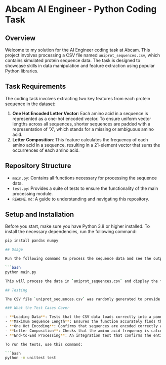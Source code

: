 # Abcam AI Engineer - Python Coding Task

## Overview

Welcome to my solution for the AI Engineer coding task at Abcam. This project involves processing a CSV file named `uniprot_sequences.csv`, which contains simulated protein sequence data. The task is designed to showcase skills in data manipulation and feature extraction using popular Python libraries.

## Task Requirements

The coding task involves extracting two key features from each protein sequence in the dataset:
1. **One Hot Encoded Letter Vector**: Each amino acid in a sequence is represented as a one-hot encoded vector. To ensure uniform vector lengths across all sequences, shorter sequences are padded with a representation of 'X', which stands for a missing or ambiguous amino acid.
2. **Letter Composition**: This feature calculates the frequency of each amino acid in a sequence, resulting in a 21-element vector that sums the occurrences of each amino acid.

## Repository Structure

- `main.py`: Contains all functions necessary for processing the sequence data.
- `test.py`: Provides a suite of tests to ensure the functionality of the main processing module.
- `README.md`: A guide to understanding and navigating this repository.

## Setup and Installation

Before you start, make sure you have Python 3.8 or higher installed. To install the necessary dependencies, run the following command:

```bash
pip install pandas numpy

## Usage

Run the following command to process the sequence data and see the output:

```bash
python main.py

This will process the data in `uniprot_sequences.csv` and display the first few rows of the output DataFrame.

## Testing

The CSV file `uniprot_sequences.csv` was randomly generated to provide a controlled set of data for testing the code. The test suite in `test.py` is designed to ensure that all parts of the code function as expected.

### What the Test Cases Cover

- **Loading Data**: Tests that the CSV data loads correctly into a pandas DataFrame.
- **Maximum Sequence Length**: Ensures the function accurately finds the longest sequence in the dataset.
- **One Hot Encoding**: Confirms that sequences are encoded correctly and that padding for shorter sequences works as expected.
- **Letter Composition**: Checks that the amino acid frequency is calculated correctly, even in edge cases like empty sequences.
- **End-to-End Processing**: An integration test that confirms the entire processing pipeline works from start to finish, producing a DataFrame with the expected features.

To run the tests, use this command:

```bash
python -m unittest test
